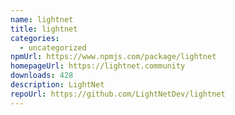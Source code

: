 ```yaml
---
name: lightnet
title: lightnet
categories:
  - uncategorized
npmUrl: https://www.npmjs.com/package/lightnet
homepageUrl: https://lightnet.community
downloads: 428
description: LightNet
repoUrl: https://github.com/LightNetDev/lightnet
---
```

